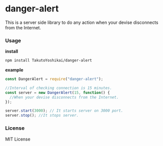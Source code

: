 # danger-alert
This is a server side library to do any action when your devise disconnects from the Internet.

### Usage
**install**
```bash
npm install TakutoYoshikai/danger-alert
```
**example**
```javascript
const DangerAlert = require("danger-alert");

//Interval of checking connection is 15 minutes.
const server = new DangerAlert(15, function() {
  //When your devise disconnects from the Internet.
});

server.start(3000); // It starts server on 3000 port.
server.stop(); //It stops server.

```

### License
MIT License
